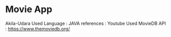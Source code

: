 
# Movie App
Akila-Udara
Used Language : JAVA
references : Youtube
Used  MovieDB API   :  https://www.themoviedb.org/

